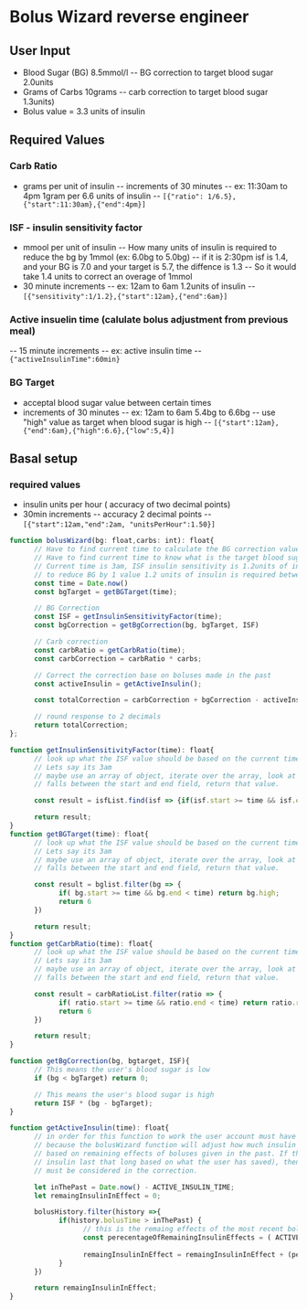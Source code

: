 # Bolus Wizard reverse engineer
User Input
---
- Blood Sugar (BG) 8.5mmol/l 
-- BG correction to target blood sugar 2.0units
- Grams of Carbs 10grams
-- carb correction to target blood sugar 1.3units)
- Bolus value = 3.3 units of insulin
## Required Values
### Carb Ratio
- grams per unit of insulin
-- increments of 30 minutes
-- ex: 11:30am to 4pm 1gram per 6.6 units of insulin
-- `[{"ratio": 1/6.5},{"start":11:30am},{"end":4pm}]`
### ISF - insulin sensitivity factor
- mmool per unit of insulin
-- How many units of insulin is required to reduce the bg by 1mmol (ex: 6.0bg to 5.0bg)
-- if it is 2:30pm isf is 1.4, and your BG is 7.0 and your target is 5.7, the diffence is 1.3
-- So it would take 1.4 units to correct an overage of 1mmol
- 30 minute increments
-- ex: 12am to 6am 1.2units of insulin
-- `[{"sensitivity":1/1.2},{"start":12am},{"end":6am}]`
### Active insuelin time (calulate bolus adjustment from previous meal)
-- 15 minute increments
-- ex: active insulin time
-- `{"activeInsulinTime":60min}`
### BG Target
- acceptal blood sugar value between certain times
- increments of 30 minutes
-- ex: 12am to 6am 5.4bg to 6.6bg
-- use "high" value as target when blood sugar is high
-- `[{"start":12am},{"end":6am},{"high":6.6},{"low":5,4}]`

## Basal setup
### required values
- insulin units per hour ( accuracy of two decimal points)
- 30min increments
-- accuracy 2 decimal points
-- `[{"start":12am,"end":2am, "unitsPerHour":1.50}]`

```typescript
function bolusWizard(bg: float,carbs: int): float{
      // Have to find current time to calculate the BG correction value...
      // Have to find current time to know what is the target blood sugar value
      // Current time is 3am, ISF insulin sensitivity is 1.2units of insulin
      // to reduce BG by 1 value 1.2 units of insulin is required between 12am and 3am
      const time = Date.now()
      const bgTarget = getBGTarget(time);

      // BG Correction
      const ISF = getInsulinSensitivityFactor(time);
      const bgCorrection = getBgCorrection(bg, bgTarget, ISF)

      // Carb correction
      const carbRatio = getCarbRatio(time);
      const carbCorrection = carbRatio * carbs;

      // Correct the correction base on boluses made in the past
      const activeInsulin = getActiveInsulin();

      const totalCorrection = carbCorrection + bgCorrection - activeInsulin;

      // round response to 2 decimals
      return totalCorrection;
};

function getInsulinSensitivityFactor(time): float{
      // look up what the ISF value should be based on the current time the function is being called
      // Lets say its 3am
      // maybe use an array of object, iterate over the array, look at each position , and if the current time
      // falls between the start and end field, return that value.

      const result = isfList.find(isf => {if(isf.start >= time && isf.end > time) return isf.sensitivity;})

      return result;
}
function getBGTarget(time): float{
      // look up what the ISF value should be based on the current time the function is being called
      // Lets say its 3am
      // maybe use an array of object, iterate over the array, look at each position , and if the current time
      // falls between the start and end field, return that value.

      const result = bglist.filter(bg => {
            if( bg.start >= time && bg.end < time) return bg.high;
            return 6
      })

      return result;
}
function getCarbRatio(time): float{
      // look up what the ISF value should be based on the current time the function is being called
      // Lets say its 3am
      // maybe use an array of object, iterate over the array, look at each position , and if the current time
      // falls between the start and end field, return that value.

      const result = carbRatioList.filter(ratio => {
            if( ratio.start >= time && ratio.end < time) return ratio.ratio;
            return 6
      })

      return result;
}

function getBgCorrection(bg, bgtarget, ISF){
      // This means the user's blood sugar is low
      if (bg < bgTarget) return 0;

      // This means the user's blood sugar is high
      return ISF * (bg - bgTarget);
}

function getActiveInsulin(time): float{
      // in order for this function to work the user account must have previous saved history.
      // because the bolusWizard function will adjust how much insulin must be given for a high blood sugar correction
      // based on remaining effects of boluses given in the past. If there has been no bolus in the last 2hours (if the users
      // insulin last that long based on what the user has saved), then any bolus that has been mae with in the those two hours
      // must be considered in the correction.

      let inThePast = Date.now() - ACTIVE_INSULIN_TIME;
      let remaingInsulinInEffect = 0;

      bolusHistory.filter(history =>{
            if(history.bolusTime > inThePast) {
                  // this is the remaing effects of the most recent bolus
                  const perecentageOfRemainingInsulinEffects = ( ACTIVE_INSULIN_TIME - (history.bolusTime - inThePast)) / ACTIVE_INSULIN_TIME;
                  
                  remaingInsulinInEffect = remaingInsulinInEffect + (perecentageOfRemainingInsulinEffects * hitsory.bolus);
            }
      })

      return remaingInsulinInEffect;
}
```
